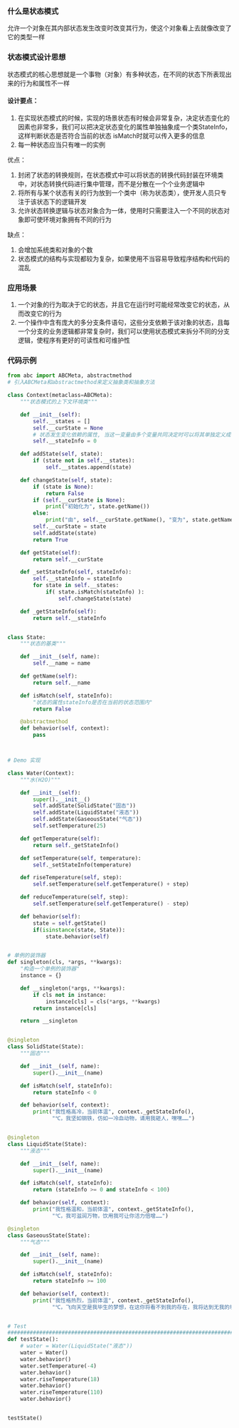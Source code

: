 ### 什么是状态模式

允许一个对象在其内部状态发生改变时改变其行为，使这个对象看上去就像改变了它的类型一样

### 状态模式设计思想

状态模式的核心思想就是一个事物（对象）有多种状态，在不同的状态下所表现出来的行为和属性不一样

#### 设计要点：

1. 在实现状态模式的时候，实现的场景状态有时候会非常复杂，决定状态变化的因素也非常多，我们可以把决定状态变化的属性单独抽象成一个类StateInfo，这样判断状态是否符合当前的状态 isMatch时就可以传入更多的信息
2. 每一种状态应当只有唯一的实例

优点：

1. 封闭了状态的转换规则，在状态模式中可以将状态的转换代码封装在环境类中，对状态转换代码进行集中管理，而不是分散在一个个业务逻辑中
2. 将所有与某个状态有关的行为放到一个类中（称为状态类），使开发人员只专注于该状态下的逻辑开发
3. 允许状态转换逻辑与状态对象合为一体，使用时只需要注入一个不同的状态对象即可使环境对象拥有不同的行为

缺点：

1. 会增加系统类和对象的个数 
2. 状态模式的结构与实现都较为复杂，如果使用不当容易导致程序结构和代码的混乱

### 应用场景

1. 一个对象的行为取决于它的状态，并且它在运行时可能经常改变它的状态，从而改变它的行为
2. 一个操作中含有庞大的多分支条件语句，这些分支依赖于该对象的状态，且每一个分支的业务逻辑都非常复杂时，我们可以使用状态模式来拆分不同的分支逻辑，使程序有更好的可读性和可维护性

### 代码示例

```python
from abc import ABCMeta, abstractmethod
# 引入ABCMeta和abstractmethod来定义抽象类和抽象方法

class Context(metaclass=ABCMeta):
    """状态模式的上下文环境类"""

    def __init__(self):
        self.__states = []
        self.__curState = None
        # 状态发生变化依赖的属性, 当这一变量由多个变量共同决定时可以将其单独定义成一个类
        self.__stateInfo = 0

    def addState(self, state):
        if (state not in self.__states):
            self.__states.append(state)

    def changeState(self, state):
        if (state is None):
            return False
        if (self.__curState is None):
            print("初始化为", state.getName())
        else:
            print("由", self.__curState.getName(), "变为", state.getName())
        self.__curState = state
        self.addState(state)
        return True

    def getState(self):
        return self.__curState

    def _setStateInfo(self, stateInfo):
        self.__stateInfo = stateInfo
        for state in self.__states:
            if( state.isMatch(stateInfo) ):
                self.changeState(state)

    def _getStateInfo(self):
        return self.__stateInfo


class State:
    """状态的基类"""

    def __init__(self, name):
        self.__name = name

    def getName(self):
        return self.__name

    def isMatch(self, stateInfo):
        "状态的属性stateInfo是否在当前的状态范围内"
        return False

    @abstractmethod
    def behavior(self, context):
        pass



# Demo 实现

class Water(Context):
    """水(H2O)"""

    def __init__(self):
        super().__init__()
        self.addState(SolidState("固态"))
        self.addState(LiquidState("液态"))
        self.addState(GaseousState("气态"))
        self.setTemperature(25)

    def getTemperature(self):
        return self._getStateInfo()

    def setTemperature(self, temperature):
        self._setStateInfo(temperature)

    def riseTemperature(self, step):
        self.setTemperature(self.getTemperature() + step)

    def reduceTemperature(self, step):
        self.setTemperature(self.getTemperature() - step)

    def behavior(self):
        state = self.getState()
        if(isinstance(state, State)):
            state.behavior(self)


# 单例的装饰器
def singleton(cls, *args, **kwargs):
    "构造一个单例的装饰器"
    instance = {}

    def __singleton(*args, **kwargs):
        if cls not in instance:
            instance[cls] = cls(*args, **kwargs)
        return instance[cls]

    return __singleton


@singleton
class SolidState(State):
    """固态"""

    def __init__(self, name):
        super().__init__(name)

    def isMatch(self, stateInfo):
        return stateInfo < 0

    def behavior(self, context):
        print("我性格高冷，当前体温", context._getStateInfo(),
              "℃，我坚如钢铁，仿如一冷血动物，请用我砸人，嘿嘿……")


@singleton
class LiquidState(State):
    """液态"""

    def __init__(self, name):
        super().__init__(name)

    def isMatch(self, stateInfo):
        return (stateInfo >= 0 and stateInfo < 100)

    def behavior(self, context):
        print("我性格温和，当前体温", context._getStateInfo(),
              "℃，我可滋润万物，饮用我可让你活力倍增……")

@singleton
class GaseousState(State):
    """气态"""

    def __init__(self, name):
        super().__init__(name)

    def isMatch(self, stateInfo):
        return stateInfo >= 100

    def behavior(self, context):
        print("我性格热烈，当前体温", context._getStateInfo(),
              "℃，飞向天空是我毕生的梦想，在这你将看不到我的存在，我将达到无我的境界……")


# Test
########################################################################################################################
def testState():
    # water = Water(LiquidState("液态"))
    water = Water()
    water.behavior()
    water.setTemperature(-4)
    water.behavior()
    water.riseTemperature(18)
    water.behavior()
    water.riseTemperature(110)
    water.behavior()


testState()
```
